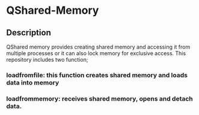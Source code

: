 #     QShared-Memory
##    Description
QShared memory provides creating shared memory and accessing it from multiple processes or it can also lock memory for exclusive access.
This repository includes two function; 
###   loadfromfile: this function creates shared memory and loads data into memory
###   loadfrommemory: receives shared memory, opens and detach data.

